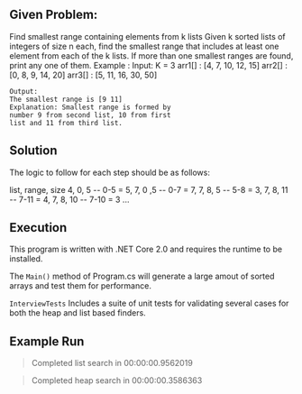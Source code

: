 
## Given Problem:

Find smallest range containing elements from k lists
Given k sorted lists of integers of size n each, find the smallest range that includes at least one element from each of the k lists. If more than one smallest ranges are found, print any one of them.
Example : 
    Input:
    K = 3
    arr1[] : [4, 7, 10, 12, 15]
    arr2[] : [0, 8, 9, 14, 20]
    arr3[] : [5, 11, 16, 30, 50]

    Output:
    The smallest range is [9 11] 
    Explanation: Smallest range is formed by 
    number 9 from second list, 10 from first
    list and 11 from third list.


## Solution
The logic to follow for each step should be as follows:

list,        range, size
4, 0, 5   --   0-5 = 5,
7, 0 ,5   --   0-7 = 7,
7, 8, 5   --   5-8 = 3,
7, 8, 11  --  7-11 = 4,
7, 8, 10  --  7-10  = 3
...

## Execution

This program is written with .NET Core 2.0 and requires the runtime to be installed.

The `Main()` method of Program.cs will generate a large amout of sorted arrays and test them for performance.

`InterviewTests` Includes a suite of unit tests for validating several cases for both the heap and list based finders.

## Example Run

>Completed list search in 00:00:00.9562019

>Completed heap search in 00:00:00.3586363
